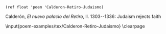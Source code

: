 `(ref float 'poem 'Calderon-Retiro-Judaismo)`

Calderón, *El nuevo palacio del Retiro*, ll. 1303--1336: Judaism rejects faith

\input{poem-examples/tex/Calderon-Retiro-Judaismo}
\clearpage

